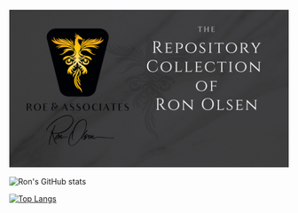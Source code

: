 ![opening image](https://github.com/ronroeandassociates/assets/blob/master/images/repos_personal_olsr.png)

![Ron's GitHub stats](https://github-readme-stats.vercel.app/api?username=ronroeandassociates&show_icons=true&theme=gotham)

[![Top Langs](https://github-readme-stats.vercel.app/api/top-langs/?username=ronroeandassociates&layout=compact)](https://github.com/ronroeandassociates/github-readme-stats)
